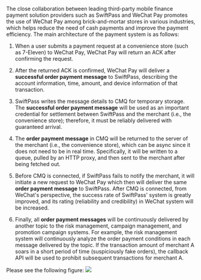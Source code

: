 The close collaboration between leading third-party mobile finance payment solution providers such as SwiftPass and WeChat Pay promotes the use of WeChat Pay among brick-and-mortar stores in various industries, which helps reduce the need of cash payments and improve the payment efficiency. The main architecture of the payment system is as follows:

1. When a user submits a payment request at a convenience store (such as 7-Eleven) to WeChat Pay, WeChat Pay will return an ACK after confirming the request.

2. After the returned ACK is confirmed, WeChat Pay will deliver a **successful order payment message** to SwiftPass, describing the account information, time, amount, and device information of that transaction.

3. SwiftPass writes the message details to CMQ for temporary storage. The **successful order payment message** will be used as an important credential for settlement between SwiftPass and the merchant (i.e., the convenience store); therefore, it must be reliably delivered with guaranteed arrival.

4. The **order payment message** in CMQ will be returned to the server of the merchant (i.e., the convenience store), which can be async since it does not need to be in real time. Specifically, it will be written to a queue, pulled by an HTTP proxy, and then sent to the merchant after being fetched out.

5. Before CMQ is connected, if SwiftPass fails to notify the merchant, it will initiate a new request to WeChat Pay which then will deliver the same **order payment message** to SwiftPass. After CMQ is connected, from WeChat's perspective, the success rate of SwiftPass' system is greatly improved, and its rating (reliability and credibility) in WeChat system will be increased.

6. Finally, all **order payment messages** will be continuously delivered by another topic to the risk management, campaign management, and promotion campaign systems. For example, the risk management system will continuously analyze the order payment conditions in each message delivered by the topic. If the transaction amount of merchant A soars in a short period of time (suspiciously fake orders), the callback API will be used to prohibit subsequent transactions for merchant A.

Please see the following figure:
![](//mc.qcloudimg.com/static/img/7f42706e0f87a942e0c0122167797fa5/image.png)
